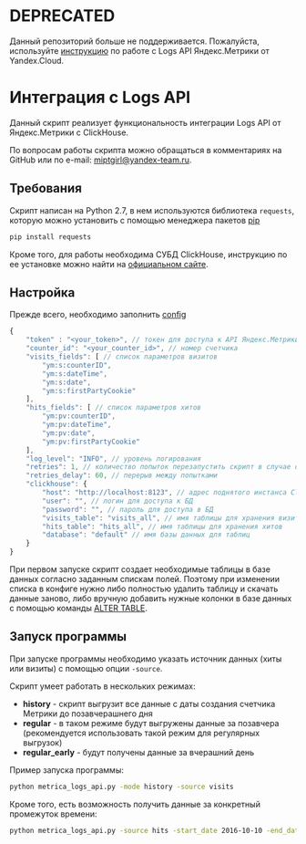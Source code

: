 # DEPRECATED

Данный репозиторий больше не поддерживается. Пожалуйста, используйте [инструкцию](https://cloud.yandex.ru/docs/datalens/tutorials/data-from-metrica-yc-visualization) по работе с Logs API Яндекс.Метрики от Yandex.Cloud.

# Интеграция с Logs API

Данный скрипт реализует функциональность интеграции Logs API от Яндекс.Метрики с ClickHouse.

По вопросам работы скрипта можно обращаться в комментариях на GitHub или по e-mail: miptgirl@yandex-team.ru.

## Требования
Скрипт написан на Python 2.7, в нем используются библиотека `requests`, которую можно установить с помощью менеджера пакетов [pip](https://pip.pypa.io/en/stable/installing/)
```bash
pip install requests
```
Кроме того, для работы необходима СУБД ClickHouse, инструкцию по ее установке можно найти на [официальном сайте](https://clickhouse.yandex/).

## Настройка
Прежде всего, необходимо заполнить [config](./configs/config.json)
```javascript
{
	"token" : "<your_token>", // токен для доступа к API Яндекс.Метрики
	"counter_id": "<your_counter_id>", // номер счетчика
	"visits_fields": [ // список параметров визитов
	    "ym:s:counterID",
	    "ym:s:dateTime",
	    "ym:s:date",
	    "ym:s:firstPartyCookie"
	],
	"hits_fields": [ // список параметров хитов
	    "ym:pv:counterID",
	    "ym:pv:dateTime",
	    "ym:pv:date",
	    "ym:pv:firstPartyCookie"
	],
	"log_level": "INFO", // уровень логирования
	"retries": 1, // количество попыток перезапустить скрипт в случае ошибки
	"retries_delay": 60, // перерыв между попытками
	"clickhouse": {
		"host": "http://localhost:8123", // адрес поднятого инстанса ClickHouse
		"user": "", // логин для доступа к БД
		"password": "", // пароль для доступа в БД
		"visits_table": "visits_all", // имя таблицы для хранения визитов
		"hits_table": "hits_all", // имя таблицы для хранения хитов
		"database": "default" // имя базы данных для таблиц
	}
}
```
При первом запуске скрипт создает необходимые таблицы в базе данных согласно заданным спискам полей. Поэтому при изменении списка в конфиге нужно либо полностью удалить таблицу и скачать данные заново, либо вручную добавить нужные колонки в базе данных с помощью команды [ALTER TABLE](https://clickhouse.yandex/reference_ru.html#ALTER).

## Запуск программы
При запуске программы необходимо указать источник данных (хиты или визиты) с помощью опции `-source`.

Скрипт умеет работать в нескольких режимах:
 * __history__ - скрипт выгрузит все данные с даты создания счетчика Метрики до позавчерашнего дня
 * __regular__ - в таком режиме будут выгружены данные за позавчера (рекомендуется использовать такой режим для регулярных выгрузок)
 * __regular_early__ - будут получены данные за вчерашний день
 
Пример запуска программы:
```bash
python metrica_logs_api.py -mode history -source visits
```

Кроме того, есть возможность получить данные за конкретный промежуток времени:
```bash
python metrica_logs_api.py -source hits -start_date 2016-10-10 -end_date 2016-10-18
```

